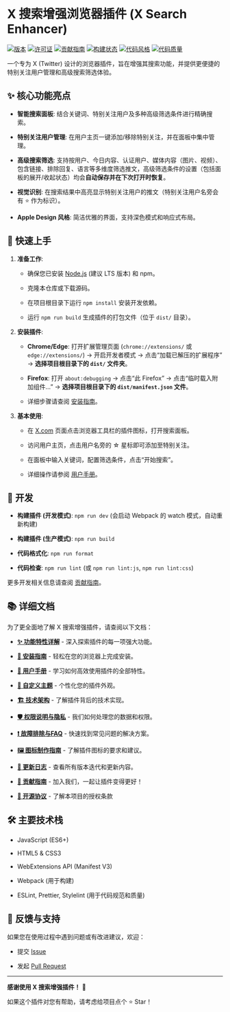 # X 搜索增强浏览器插件 (X Search Enhancer)

[![版本](https://img.shields.io/badge/version-1.3.0-blue)](docs/CHANGELOG.md)
[![许可证](https://img.shields.io/badge/license-GPL--3.0-green)](LICENSE.md)
[![贡献指南](https://img.shields.io/badge/PRs-welcome-brightgreen.svg)](docs/CONTRIBUTING_GUIDE.md)
[![构建状态](https://img.shields.io/badge/build-passing-brightgreen)](#)
[![代码风格](https://img.shields.io/badge/code%20style-prettier-ff69b4.svg)](https://prettier.io)
[![代码质量](https://img.shields.io/badge/linted%20with-eslint%20&%20stylelint-blueviolet.svg)](#)

一个专为 X (Twitter) 设计的浏览器插件，旨在增强其搜索功能，并提供更便捷的特别关注用户管理和高级搜索筛选体验。

## ✨ 核心功能亮点

- **智能搜索面板**: 结合关键词、特别关注用户及多种高级筛选条件进行精确搜索。

- **特别关注用户管理**: 在用户主页一键添加/移除特别关注，并在面板中集中管理。

- **高级搜索筛选**: 支持按用户、今日内容、认证用户、媒体内容（图片、视频）、包含链接、排除回复、语言等多维度筛选推文，高级筛选条件的设置（包括面板的展开/收起状态）均会**自动保存并在下次打开时恢复**。

- **视觉识别**: 在搜索结果中高亮显示特别关注用户的推文（特别关注用户名旁会有 ⭐️ 作为标识）。

- **Apple Design 风格**: 简洁优雅的界面，支持深色模式和响应式布局。

## 🚀 快速上手

1.  **准备工作**:

    - 确保您已安装 [Node.js](https://nodejs.org/) (建议 LTS 版本) 和 npm。

    - 克隆本仓库或下载源码。

    - 在项目根目录下运行 `npm install` 安装开发依赖。

    - 运行 `npm run build` 生成插件的打包文件（位于 `dist/` 目录）。

2.  **安装插件**:

    - **Chrome/Edge**: 打开扩展管理页面 (`chrome://extensions/` 或 `edge://extensions/`) -> 开启开发者模式 -> 点击“加载已解压的扩展程序” -> **选择项目根目录下的 `dist/` 文件夹**。

    - **Firefox**: 打开 `about:debugging` -> 点击“此 Firefox” -> 点击“临时载入附加组件…” -> **选择项目根目录下的 `dist/manifest.json` 文件**。

    - 详细步骤请查阅 [安装指南](docs/INSTALLATION_GUIDE.md)。

3.  **基本使用**:

    - 在 [X.com](https://x.com) 页面点击浏览器工具栏的插件图标，打开搜索面板。

    - 访问用户主页，点击用户名旁的 ☆ 星标即可添加至特别关注。

    - 在面板中输入关键词，配置筛选条件，点击“开始搜索”。

    - 详细操作请参阅 [用户手册](docs/USAGE_GUIDE.md)。

## 🔧 开发

- **构建插件 (开发模式)**: `npm run dev` (会启动 Webpack 的 watch 模式，自动重新构建)

- **构建插件 (生产模式)**: `npm run build`

- **代码格式化**: `npm run format`

- **代码检查**: `npm run lint` (或 `npm run lint:js`, `npm run lint:css`)

更多开发相关信息请查阅 [贡献指南](docs/CONTRIBUTING_GUIDE.md)。

## 📚 详细文档

为了更全面地了解 X 搜索增强插件，请查阅以下文档：

- **[✨ 功能特性详解](docs/FEATURES_DETAILED.md)** - 深入探索插件的每一项强大功能。

- **[🚀 安装指南](docs/INSTALLATION_GUIDE.md)** - 轻松在您的浏览器上完成安装。

- **[📖 用户手册](docs/USAGE_GUIDE.md)** - 学习如何高效使用插件的全部特性。

- **[🎨 自定义主题](docs/CUSTOMIZATION_GUIDE.md)** - 个性化您的插件外观。

- **[🏗️ 技术架构](docs/TECHNICAL_ARCHITECTURE.md)** - 了解插件背后的技术实现。

- **[🛡️ 权限说明与隐私](docs/PERMISSIONS_EXPLAINED.md)** - 我们如何处理您的数据和权限。

- **[❗ 故障排除与FAQ](docs/TROUBLESHOOTING.md)** - 快速找到常见问题的解决方案。

- **[🖼️ 图标制作指南](docs/ICONS_GUIDE.md)** - 了解插件图标的要求和建议。

- **[🔄 更新日志](docs/CHANGELOG.md)** - 查看所有版本迭代和更新内容。

- **[🤝 贡献指南](docs/CONTRIBUTING_GUIDE.md)** - 加入我们，一起让插件变得更好！

- **[📄 开源协议](LICENSE.md)** - 了解本项目的授权条款

## 🛠️ 主要技术栈

- JavaScript (ES6+)

- HTML5 & CSS3

- WebExtensions API (Manifest V3)

- Webpack (用于构建)

- ESLint, Prettier, Stylelint (用于代码规范和质量)

## 💬 反馈与支持

如果您在使用过程中遇到问题或有改进建议，欢迎：

- 提交 [Issue](../../issues)

- 发起 [Pull Request](../../pulls)

---

**感谢使用 X 搜索增强插件！** 🎉

如果这个插件对您有帮助，请考虑给项目点个 ⭐ Star！
